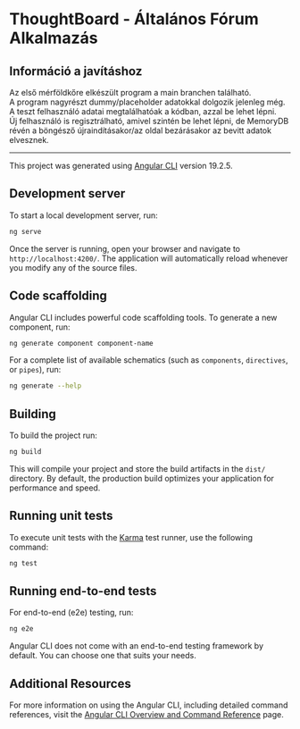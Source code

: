 # ThoughtBoard - Általános Fórum Alkalmazás

## Információ a javításhoz
Az első mérföldkőre elkészült program a main branchen található.  
A program nagyrészt dummy/placeholder adatokkal dolgozik jelenleg még.  
A teszt felhasználó adatai megtalálhatóak a kódban, azzal be lehet lépni.  
Új felhasználó is regisztrálható, amivel szintén be lehet lépni, de MemoryDB révén a böngésző újraindításakor/az oldal bezárásakor az bevitt adatok elvesznek.  

---

This project was generated using [Angular CLI](https://github.com/angular/angular-cli) version 19.2.5.

## Development server

To start a local development server, run:

```bash
ng serve
```

Once the server is running, open your browser and navigate to `http://localhost:4200/`. The application will automatically reload whenever you modify any of the source files.

## Code scaffolding

Angular CLI includes powerful code scaffolding tools. To generate a new component, run:

```bash
ng generate component component-name
```

For a complete list of available schematics (such as `components`, `directives`, or `pipes`), run:

```bash
ng generate --help
```

## Building

To build the project run:

```bash
ng build
```

This will compile your project and store the build artifacts in the `dist/` directory. By default, the production build optimizes your application for performance and speed.

## Running unit tests

To execute unit tests with the [Karma](https://karma-runner.github.io) test runner, use the following command:

```bash
ng test
```

## Running end-to-end tests

For end-to-end (e2e) testing, run:

```bash
ng e2e
```

Angular CLI does not come with an end-to-end testing framework by default. You can choose one that suits your needs.

## Additional Resources

For more information on using the Angular CLI, including detailed command references, visit the [Angular CLI Overview and Command Reference](https://angular.dev/tools/cli) page.
